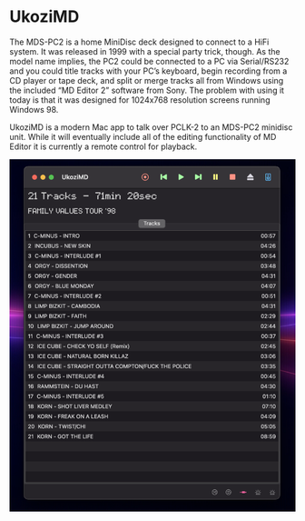 # UkoziMD

The MDS-PC2 is a home MiniDisc deck designed to connect to a HiFi system. It was released in 1999 with a special party trick, though. As the model name implies, the PC2 could be connected to a PC via Serial/RS232 and you could title tracks with your PC’s keyboard, begin recording from a CD player or tape deck, and split or merge tracks all from Windows using the included “MD Editor 2” software from Sony. The problem with using it today is that it was designed for 1024x768 resolution screens running Windows 98.

UkoziMD is a modern Mac app to talk over PCLK-2 to an MDS-PC2 minidisc unit. While it will eventually include all of the editing functionality of MD Editor it is currently a remote control for playback.

<img width="687" alt="ukozi-screenshot" src="https://github.com/ukozi/UkoziMD/raw/master/ukozi-screenshot.png">
